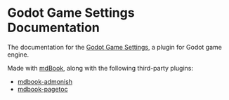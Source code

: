 # Godot Game Settings Documentation

The documentation for the [Godot Game Settings](https://github.com/PunchablePlushie/godot-game-settings), a plugin for Godot game engine.

Made with [mdBook](https://github.com/rust-lang/mdBook), along with the following third-party plugins:

- [mdbook-admonish](https://github.com/tommilligan/mdbook-admonish)
- [mdbook-pagetoc](https://github.com/slowsage/mdbook-pagetoc)
